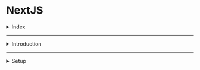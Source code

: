# NextJS

<details>
<summary>Index</summary>

## Index

- Introduction
- Setup
- Folder Structure
- Components
- Routing
- Private Folders
- Layouts
- Routing Metadata
- Navigation
- Server
- Documentation
</details>

---

<details>
<summary>Introduction</summary>

## Introduction

- `Next.js` is a React Framework for building web applications.
- Next.js is a framework built on top of React, designed for creating full-featured web applications.
- React alone isn’t enough to build a fully-featured, production-ready application.
- React is a library specifically for building user interfaces.

### NextJS

- NextJS uses React for building user interfaces.
- NextJS provides additional features to help you build production-ready applications.
- These features include routing, optimized rendering, data fetching, bundling, compiling, and more.
- Next.js provides all the essential features without needing additional packages.

### Why NextJS

Next.js simplifies the process of building a web application for production

1. Routing: File-based routing for easier navigation.
2. API Routes: Enables writing both frontend and backend code in one framework.
3. Rendering: Supports both client-side and server-side rendering.
4. Data Fetching: Provides built-in methods for fetching data efficiently.
5. Styling
6. Optimization
</details>

---

<details>
<summary>Setup</summary>

## Setup

1. Install NodeJS
2. Install NextJS : `npx create-next-app@latest`
3. NextJS configuration
   ![NextJS Configuration](./Assets/01-setup/Nextjs-config.png)

<details>

---

<details>
<summary>Folder Structure</summary>

## Folder Structure

- page.tsx => It is a unique page
- layout.tsx => In the layout.tsx, `children` component always refers to page.tsx

</details>

---

<details>
<summary>Components</summary>

## Components

1. Server Components
2. Client Components

### Server Components

- In Next.js, all components are server components by default.
- They have the ability to run tasks like reading files or fetching data from a database.
- However, they don't have the ability to use hooks or handle user interactions.

### Client Components

- To create a Client component, it's necessary to add "use client" at the top of the component file.
- Client components can't perform tasks like reading files, but they have the ability to use hooks and manage interactions.

</details>

---

<details>
<summary>Routing</summary>

## Routing

- Next.js has a file-system based routing mechanism
- URL paths that users can access in the browser are defined by files and folders in your codebase.

### Routing Conventions

- All routes must be placed inside the `app` folder
- Every file that corresponding to a route must be named `page.js` or `page.tsx`
- Every folder corresponds to a path segment in the browser URL.
- When you run the application and load the route, automatically NextJS creates the `layout.tsx` file
- If route not available NextJS throws 404 NotFound page.

### Types of Routes

1. normal routing
2. nested routing
3. dynamic routing : [productId]
4. nested dynamic routing
5. routes group

## Routes Group : (folderName)

- Allows us to logically group our routes and project files without affecting the URL path structure.
- Let's implement authentication routes.

```
- auth

  - register
  - login
  - forgot-password

- `http://localhost:3000/auth/register`
- `http://localhost:3000/auth/login`
- `http://localhost:3000/auth/forgot-password`
```

```
- (auth)

  - register
  - login
  - forgot-password

- `http://localhost:3000/register`
- `http://localhost:3000/login`
- `http://localhost:3000/forgot-password`
```

</details>

---

<details>
<summary>Private Folders</summary>

## Private Folders

- A private folder should not be considered by the routing system.
- The private folder and all its sub-folders are excluded from routing.
- prefix the folder name with an underscore.

### Advantages

- For separating UI logic from routing logic.
- For consistently organizing internal files across a project.
- For avoiding potential naming conflicts with future Next.js file convention.
- If you want to include an underscore in URL segments, you can prefix the folder name with "%5F", which is the URL-encoded from of an underscore.

</details>

---

<details>
<summary>Layouts</summary>

## Layouts

- A page is UI that is unique to a route.
- A layout is UI that is shared between multiple pages in the app.

### Route Group Layout

- To organize your project in a manner that doesn't affect the URL.
- To selectively apply a layout to certain segment while leaving others unchanged.

</details>

---

<details>
<summary>Routing Metadata</summary>

## Routing Metadata

- Ensuring proper search engine optimization (SEO) is crucial for increasing visibility and attracting users.
- Next.js introduced the Metadata API which allows you to define metadata for each page.
- Metadata ensures accurate and relevant information is displayed when your pages are shared or indexed.

### Configuring Metadata

- Export a static metadata object
- Export a dynamic generate Metadata function

### Metadata rules

- Both `layout.tsx` and `page.tsx` files can export metadata. If defined in a layout, it applies to all pages in that layout, but if defined in a page, it applies only to that page.
- Metadata is read in order, from the root level down to the final page level.
- when there's metadata in multiple places for the same route, they get combined, but page metadata will replace layout metadata if they have the same properties

</details>

---

<details>
<summary>Navigation</summary>

## Navigation

### Link Component Navigation

- To enable client-side navigation Next.js provides us with the Link component.
- The `<Link>` component is a React component that extends the HTML `<a>` element, and it's the primary way to navigate between routes in Next.js.
- To use it, we need to import it from "next/link".

1. Normal Navigation
2. Navigation Programmatically
</details>

---

<details>
<summary>Server</summary>

## Server

</details>

---

<details>
<summary>Documentation</summary>

## Documentation

- NextJS Docs : [https://nextjs.org/docs]
</details>

---
